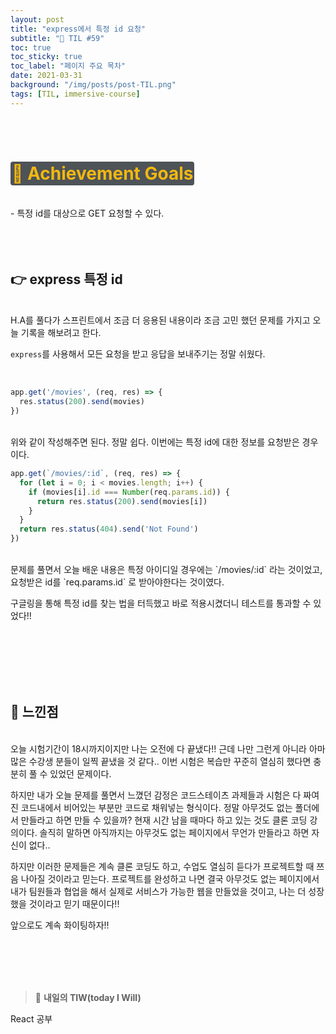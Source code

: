 ```yaml
---
layout: post
title: "express에서 특정 id 요청"
subtitle: "📅 TIL #59"
toc: true
toc_sticky: true
toc_label: "페이지 주요 목차"
date: 2021-03-31
background: "/img/posts/post-TIL.png"
tags: [TIL, immersive-course]
---
```


<br/>
<br/>

# <span style ="background-color:#4e5357; color:#f2b810; border-radius:4px; padding:2px">🎯 Achievement Goals</span>

<br/>
- 특정 id를 대상으로 GET 요청할 수 있다.
<br/>
<br/>
<br/>
<br/>

## 👉 express 특정 id

<br/>
H.A를 풀다가 스프린트에서 조금 더 응용된 내용이라 조금 고민 했던 문제를 가지고 오늘 기록을 해보려고 한다.

`express`를 사용해서 모든 요청을 받고 응답을 보내주기는 정말 쉬웠다.

<br/>

```js
app.get('/movies', (req, res) => {
  res.status(200).send(movies)
})
```

<br/>
위와 같이 작성해주면 된다. 정말 쉽다. 이번에는 특정 id에 대한 정보를 요청받은 경우이다.

<br/>

```js
app.get(`/movies/:id`, (req, res) => {
  for (let i = 0; i < movies.length; i++) {
    if (movies[i].id === Number(req.params.id)) {
      return res.status(200).send(movies[i])
    }
  }
  return res.status(404).send('Not Found')
})
```

<br/>
문제를 풀면서 오늘 배운 내용은 특정 아이디일 경우에는 `/movies/:id` 라는 것이었고, 요청받은 id를 `req.params.id` 로 받아야한다는 것이였다. 

구글링을 통해 특정 id를 찾는 법을 터득했고 바로 적용시켰더니 테스트를 통과할 수 있었다!!

<br/>
<br/>
<br/>
<br/>
<br/>

## 🙌 느낀점

<br/>
오늘 시험기간이 18시까지이지만 나는 오전에 다 끝냈다!! 근데 나만 그런게 아니라 아마 많은 수강생 분들이 일찍 끝냈을 것 같다.. 이번 시험은 복습만 꾸준히 열심히 했다면 충분히 풀 수 있었던 문제이다. 

하지만 내가 오늘 문제를 풀면서 느꼈던 감정은 코드스테이츠 과제들과 시험은 다 짜여진 코드내에서 비어있는 부분만 코드로 채워넣는 형식이다. 정말 아무것도 없는 폴더에서 만들라고 하면 만들 수 있을까? 현재 시간 남을 때마다 하고 있는 것도 클론 코딩 강의이다. 솔직히 말하면 아직까지는 아무것도 없는 페이지에서 무언가 만들라고 하면 자신이 없다..

하지만 이러한 문제들은 계속 클론 코딩도 하고, 수업도 열심히 듣다가 프로젝트할 때 쯔음 나아질 것이라고 믿는다. 프로젝트를 완성하고 나면 결국 아무것도 없는 페이지에서 내가 팀원들과 협업을 해서 실제로 서비스가 가능한 웹을 만들었을 것이고, 나는 더 성장했을 것이라고 믿기 때문이다!!

앞으로도 계속 화이팅하자!!

<br/>
<br/>
<br/>
<br/>

> 👊 **내일의 TIW(today I Will)**

React 공부
